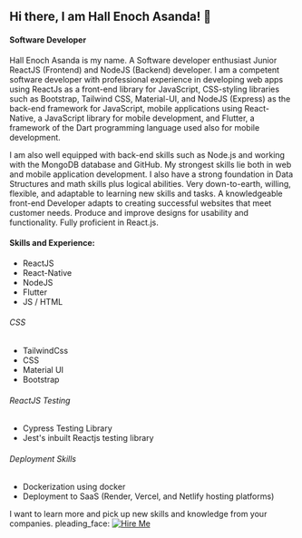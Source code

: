 ## Hi there, I am Hall Enoch Asanda! 👋
#### Software Developer

Hall Enoch Asanda is my name. A Software developer enthusiast Junior ReactJS (Frontend) and NodeJS (Backend) developer. I am a competent software developer with professional experience in developing web apps using ReactJs as a front-end library for JavaScript, CSS-styling libraries such as Bootstrap, Tailwind CSS, Material-UI, and NodeJS (Express) as the back-end framework for JavaScript, mobile applications using React-Native, a JavaScript library for mobile development, and Flutter, a framework of the Dart programming language used also for mobile development.


I am also well equipped with back-end skills such as Node.js and working with the MongoDB database and GitHub. My strongest skills lie both in web and mobile application development. I also have a strong foundation in Data Structures and math skills plus logical abilities. Very down-to-earth, willing, flexible, and adaptable to learning new skills and tasks. A knowledgeable front-end Developer adapts to creating successful websites that meet customer needs. Produce and improve designs for usability and functionality. Fully proficient in React.js.

#### Skills and Experience:
* ReactJS  
* React-Native 
* NodeJS 
* Flutter
* JS / HTML

###### CSS
* TailwindCss
* CSS
* Material UI
* Bootstrap

###### ReactJS Testing
*  Cypress Testing Library
* Jest's inbuilt Reactjs testing library

###### Deployment Skills
*  Dockerization using docker
*  Deployment to SaaS (Render, Vercel, and Netlify hosting platforms)


I want to learn more and pick up new skills and knowledge from your companies. pleading_face:
[![Hire Me](https://img.shields.io/badge/Hire%20Me-%20-blue)](mailto:hallenochasanda@gmail.com)
